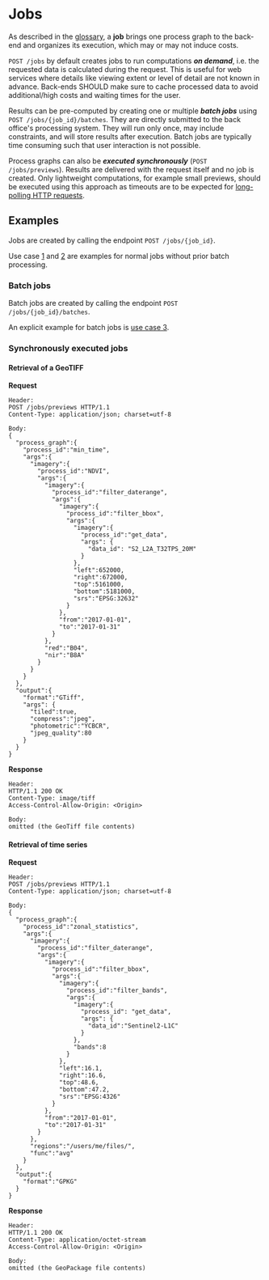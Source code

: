 # Jobs

As described in the [glossary](glossary.md), a **job** brings one process graph to the back-end and organizes its execution, which may or may not induce costs.

`POST /jobs` by default creates jobs to run computations ***on demand***, i.e. the requested data is calculated during the request. This is useful for web services where details like viewing extent or level of detail are not known in advance. Back-ends SHOULD make sure to cache processed data to avoid additional/high costs and waiting times for the user.

Results can be pre-computed by creating one or multiple ***batch jobs*** using  `POST /jobs/{job_id}/batches`.  They are directly submitted to the back office's processing system. They will run only once, may include constraints, and will store results after execution. Batch jobs are typically time consuming such that user interaction is not possible.

Process graphs can also be ***executed  synchronously*** (`POST /jobs/previews`). Results are delivered with the request itself and no job is created. Only lightweight computations, for example small previews, should be executed using this approach as timeouts are to be expected for [long-polling HTTP requests](https://www.pubnub.com/blog/2014-12-01-http-long-polling/).

## Examples

Jobs are created by calling the endpoint `POST /jobs/{job_id}`.

Use case [1](poc.md#use-case-1) and [2](poc.md#use-case-2) are examples for normal jobs without prior batch processing.

### Batch jobs

Batch jobs are created by calling the endpoint `POST /jobs/{job_id}/batches`.

An explicit example for batch jobs is [use case 3](poc.md#use-case-3).

### Synchronously executed jobs

#### Retrieval of a GeoTIFF

**Request**

```
Header:
POST /jobs/previews HTTP/1.1
Content-Type: application/json; charset=utf-8

Body:
{
  "process_graph":{
    "process_id":"min_time",
    "args":{
      "imagery":{
        "process_id":"NDVI",
        "args":{
          "imagery":{
            "process_id":"filter_daterange",
            "args":{
              "imagery":{
                "process_id":"filter_bbox",
                "args":{
                  "imagery":{
                    "process_id":"get_data",
                    "args": {
                      "data_id": "S2_L2A_T32TPS_20M"
                    }
                  },
                  "left":652000,
                  "right":672000,
                  "top":5161000,
                  "bottom":5181000,
                  "srs":"EPSG:32632"
                }
              },
              "from":"2017-01-01",
              "to":"2017-01-31"
            }
          },
          "red":"B04",
          "nir":"B8A"
        }
      }
    }
  },
  "output":{
    "format":"GTiff",
	"args": {
      "tiled":true,
      "compress":"jpeg",
      "photometric":"YCBCR",
      "jpeg_quality":80
	}
  }
}
```

**Response** 
```
Header:
HTTP/1.1 200 OK
Content-Type: image/tiff
Access-Control-Allow-Origin: <Origin>

Body:
omitted (the GeoTiff file contents)
```

#### Retrieval of time series

**Request**

```
Header:
POST /jobs/previews HTTP/1.1
Content-Type: application/json; charset=utf-8

Body:
{
  "process_graph":{
    "process_id":"zonal_statistics",
    "args":{
      "imagery":{
        "process_id":"filter_daterange",
        "args":{
          "imagery":{
            "process_id":"filter_bbox",
            "args":{
              "imagery":{
                "process_id":"filter_bands",
                "args":{
                  "imagery":{
                    "process_id": "get_data",
                    "args": {
                      "data_id":"Sentinel2-L1C"
                    }
                  },
                  "bands":8
                }
              },
              "left":16.1,
              "right":16.6,
              "top":48.6,
              "bottom":47.2,
              "srs":"EPSG:4326"
            }
          },
          "from":"2017-01-01",
          "to":"2017-01-31"
        }
      },
      "regions":"/users/me/files/",
      "func":"avg"
    }
  },
  "output":{
    "format":"GPKG"
  }
}
```

**Response** 

```
Header:
HTTP/1.1 200 OK
Content-Type: application/octet-stream
Access-Control-Allow-Origin: <Origin>

Body:
omitted (the GeoPackage file contents)
```

